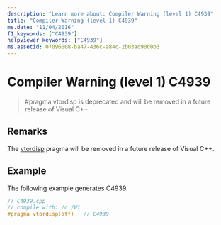 ```yaml
---
description: "Learn more about: Compiler Warning (level 1) C4939"
title: "Compiler Warning (level 1) C4939"
ms.date: "11/04/2016"
f1_keywords: ["C4939"]
helpviewer_keywords: ["C4939"]
ms.assetid: 07096008-ba47-436c-a84c-2b03ad90d0b3
---
```

# Compiler Warning (level 1) C4939

> #pragma vtordisp is deprecated and will be removed in a future release of Visual C++

## Remarks

The [vtordisp](../../preprocessor/vtordisp.md) pragma will be removed in a future release of Visual C++.

## Example

The following example generates C4939.

```cpp
// C4939.cpp
// compile with: /c /W1
#pragma vtordisp(off)   // C4939
```
